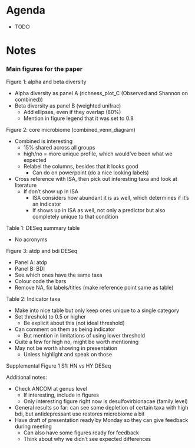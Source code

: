 # Agenda
- TODO
# Notes
### Main figures for the paper
Figure 1: alpha and beta diversity 
  - Alpha diversity as panel A (richness_plot_C (Observed and Shannon on combined))
  - Beta diversity as panel B (weighted unifrac)
    - Add ellipses, even if they overlap (80%)
    - Mention in figure legend that it was set to 0.8

Figure 2: core microbiome (combined_venn_diagram)
  - Combined is interesting 
    - 15% shared across all groups
    - high/no = more unique profile, which would’ve been what we expected
    - Relabel the columns, besides that it looks good 
      - Can do on powerpoint (do a nice looking labels)
  - Cross reference with ISA, then pick out interesting taxa and look at literature
    - If don’t show up in ISA
      - ISA considers how abundant it is as well, which determines if it’s an indicator
      - If shows up in ISA as well, not only a predictor but also completely unique to that condition

Table 1: DESeq summary table
  - No acronyms

Figure 3: atdp and bdi DESeq
  - Panel A: atdp
  - Panel B: BDI 
  - See which ones have the same taxa
  - Colour code the bars
  - Remove NA, fix labels/titles (make reference point same as table)

Table 2: Indicator taxa
  - Make into nice table but only keep ones unique to a single category
  - Set threshold to 0.5 or higher
    - Be explicit about this (not ideal threshold) 
  - Can comment on them as being indicator
    - But mention in limitations of using lower threshold
  - Quite a few for high no, might be worth mentioning
  - May not be worth showing in presentation 
    - Unless highlight and speak on those 

Supplemental Figure 1 S1: HN vs HY DESeq

Additional notes:
- Check ANCOM at genus level
  - If interesting, include in figures
  - Only interesting figure right now is desulfovirbionacae (family level)
- General results so far: can see some depletion of certain taxa with high bdi, but antidepressant use restores microbiome a bit
- Have draft of presentation ready by Monday so they can give feedback during meeting 
    - Can also have some figures ready for feedback
    - Think about why we didn’t see expected differences 
